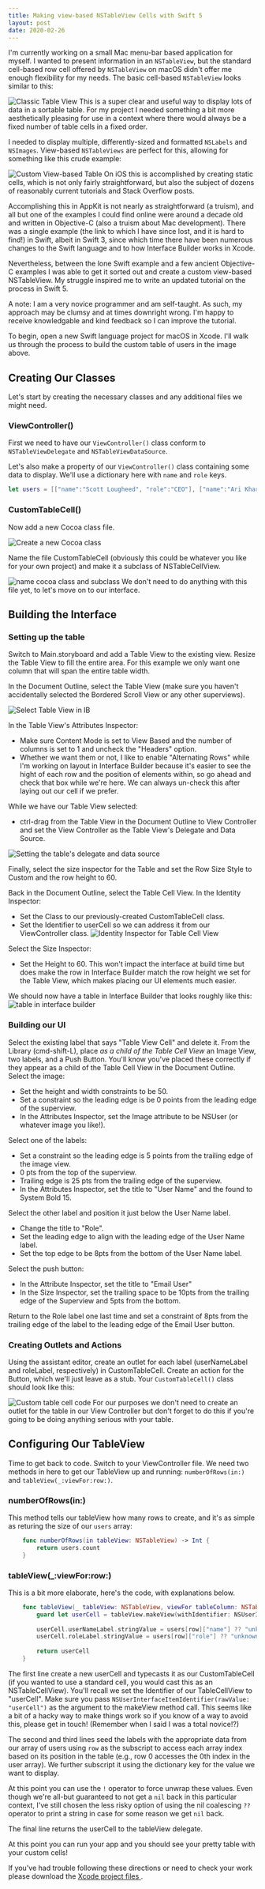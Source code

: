 ```yaml
---
title: Making view-based NSTableView Cells with Swift 5 
layout: post
date: 2020-02-26
---
```



I'm currently working on a small Mac menu-bar based application for myself. I wanted to present information in an `NSTableView`, but the standard cell-based row cell offered by `NSTableView` on macOS didn't offer me enough flexibility for my needs. The basic cell-based `NSTableView` looks similar to this:

![Classic Table View](../img/classic-table.png)
This is a super clear and useful way to display lots of data in a sortable table. For my project I needed something a bit more aesthetically pleasing for use in a context where there would always be a fixed number of table cells in a fixed order.

I needed to display multiple, differently-sized and formatted `NSLabels` and `NSImages`. View-based `NSTableViews` are perfect for this, allowing for something like this crude example:

![Custom View-based Table](../img/view-based-table.png)
On iOS this is accomplished by creating static cells, which is not only fairly straightforward, but also the subject of dozens of reasonably current tutorials and Stack Overflow posts.

Accomplishing this in AppKit is not nearly as straightforward (a truism), and all but one of the examples I could find online were around a decade old and written in Objective-C (also a truism about Mac development). There was a single example (the link to which I have since lost, and it is hard to find!) in Swift, albeit in Swift 3, since which time there have been numerous changes to the Swift language and to how Interface Builder works in Xcode.

Nevertheless, between the lone Swift example and a few ancient Objective-C examples I was able to get it sorted out and create a custom view-based NSTableView. My struggle inspired me to write an updated tutorial on the process in Swift 5.

A note: I am a very novice programmer and am self-taught. As such, my approach may be clumsy and at times downright wrong. I'm happy to receive knowledgable and kind feedback so I can improve the tutorial.

To begin, open a new Swift language project for macOS in Xcode. I'll walk us through the process to build the custom table of users in the image above.

## Creating Our Classes

Let's start by creating the necessary classes and any additional files we might need.

### ViewController()

First we need to have our `ViewController()` class conform to `NSTableViewDelegate` and `NSTableViewDataSource`.

Let's also make a property of our `ViewController()` class containing some data to display. We'll use a dictionary here with `name` and `role` keys.

```swift
let users = [["name":"Scott Lougheed", "role":"CEO"], ["name":"Ari Khari", "role":"President"], ["name":"Tandi Lori", "role":"Leader"]]
```

### CustomTableCell()

Now add a new Cocoa class file.

![Create a new Cocoa class](../img/new-cocoa-class.png)

Name the file CustomTableCell (obviously this could be whatever you like for your own project) and make it a subclass of NSTableCellView.

![name cocoa class and subclass](../img/name-new-cocoa-class.png)
We don't need to do anything with this file yet, to let's move on to our interface.

## Building the Interface

### Setting up the table

Switch to Main.storyboard and add a Table View to the existing view. Resize the Table View to fill the entire area. For this example we only want one column that will span the entire table width.

In the Document Outline, select the Table View (make sure you haven't accidentally selected the Bordered Scroll View or any other superviews).

![Select Table View in IB](../img/select-tableview.png)

In the Table View's Attributes Inspector:

- Make sure Content Mode is set to View Based and the number of columns is set to 1 and uncheck the "Headers" option.
- Whether we want them or not, I like to enable "Alternating Rows" while I'm working on layout in Interface Builder because it's easier to see the hight of each row and the position of elements within, so go ahead and check that box while we're here. We can always un-check this after laying out our cell if we prefer.

While we have our Table View selected:

- ctrl-drag from the Table View in the Document Outline to View Controller and set the View Controller as the Table View's Delegate and Data Source.

![Setting the table's delegate and data source](../img/delegate-and-data-source.png)

Finally, select the size inspector for the Table and set the Row Size Style to Custom and the row height to 60.

Back in the Document Outline, select the Table Cell View. In the Identity Inspector:

- Set the Class to our previously-created CustomTableCell class.
- Set the Identifier to userCell so we can address it from our ViewController class.
![Identity Inspector for Table Cell View](../img/table-cell-identity.png)

Select the Size Inspector:

- Set the Height to 60. This won't impact the interface at build time but does make the row in Interface Builder match the row height we set for the Table View, which makes placing our UI elements much easier.

We should now have a table in Interface Builder that looks roughly like this:
![table in interface builder](../img/ib-table.png)

### Building our UI

Select the existing label that says "Table View Cell" and delete it.
From the Library (cmd-shift-L), place *as a child of the Table Cell View* an Image View, two labels, and a Push Button. You'll know you've placed these correctly if they appear as a child of the Table Cell View in the Document Outline.
Select the image:

- Set the height and width constraints to be 50.
- Set a constraint so the leading edge is be 0 points from the leading edge of the superview.
- In the Attributes Inspector, set the Image attribute to be NSUser (or whatever image you like!).

Select one of the labels:

- Set a constraint so the leading edge is 5 points from the trailing edge of the image view.
- 0 pts from the top of the superview.
- Trailing edge is 25 pts from the trailing edge of the superview.
- In the Attributes Inspector, set the title to "User Name" and the found to System Bold 15.

Select the other label and position it just below the User Name label.

- Change the title to "Role".
- Set the leading edge to align with the leading edge of the User Name label.
- Set the top edge to be 8pts from the bottom of the User Name label.

Select the push button:

- In the Attribute Inspector, set the title to "Email User"
- In the Size Inspector, set the trailing space to be 10pts from the trailing edge of the Superview and 5pts from the bottom.

Return to the Role label one last time and set a constraint of 8pts from the trailing edge of the label to the leading edge of the Email User button.

### Creating Outlets and Actions  

Using the assistant editor, create an outlet for each label (userNameLabel and roleLabel, respectively) in CustomTableCell.  Create an action for the Button, which we'll just leave as a stub. Your `CustomTableCell()` class should look like this:

![Custom table cell code](../img/custom-cell-code.png)
For our purposes we don't need to create an outlet for the table in our View Controller but don't forget to do this if you're going to be doing anything serious with your table.

## Configuring Our TableView

Time to get back to code. Switch to your ViewController file. We need two methods in here to get our TableView up and running: `numberOfRows(in:)` and `tableView(_:viewFor:row:)`.

### numberOfRows(in:)

This method tells our tableView how many rows to create, and it's as simple as returing the size of our `users` array:

```swift
    func numberOfRows(in tableView: NSTableView) -> Int {
        return users.count
    }
```

### tableView(_:viewFor:row:)

This is a bit more elaborate, here's the code, with explanations below.

```swift
    func tableView(_ tableView: NSTableView, viewFor tableColumn: NSTableColumn?, row: Int) -> NSView? {
        guard let userCell = tableView.makeView(withIdentifier: NSUserInterfaceItemIdentifier(rawValue: "userCell"), owner: self) as? CustomTableCell else { return nil }
        
        userCell.userNameLabel.stringValue = users[row]["name"] ?? "unknown user"
        userCell.roleLabel.stringValue = users[row]["role"] ?? "unknown role"
        
        return userCell
    }
```

The first line create a new userCell and typecasts it as our CustomTableCell (if you wanted to use a standard cell, you would cast this as an NSTableCellView). You'll recall we set the Identifier of our TableCellView to "userCell". Make sure you pass `NSUserInterfaceItemIdentifier(rawValue: "userCell")` as the argument to the makeView method call. This seems like a bit of a hacky way to make things work so if you know of a way to avoid this, please get in touch! (Remember when I said I was a total novice!?)

The second and third lines seed the labels with the appropriate data from our array of users using `row` as the subscript to access each array index based on its position in the table (e.g., row 0 accesses the 0th index in the user array). We further subscript it using the dictionary key for the value we want to display.

At this point you can use the `!` operator to force unwrap these values. Even though we're all-but guaranteed to not get a `nil` back in this particular context, I've still chosen the less risky option of using the nil coalescing `??` operator to print a string in case for some reason we get `nil` back.

The final line returns the userCell to the tableView delegate.

At this point you can run your app and you should see your pretty table with your custom cells!

If you've had trouble following these directions or need to check your work please download the <a href="/files/view-based-table.zip">Xcode project files </a>.
